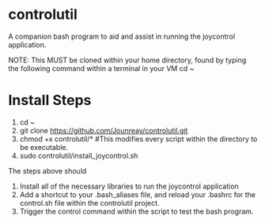 # controlutil
A companion bash program to aid and assist in running the joycontrol application.

NOTE: This MUST be cloned within your home directory, found by typing the following command within a terminal in your VM
cd ~

# Install Steps
1) cd ~
2) git clone https://github.com/Jounreay/controlutil.git
3) chmod +x controlutil/* #This modifies every script within the directory to be executable.
4) sudo controlutil/install_joycontrol.sh

The steps above should 
1) Install all of the necessary libraries to run the joycontrol application
2) Add a shortcut to your .bash_aliases file, and reload your .bashrc for the control.sh file within the controlutil project.
3) Trigger the control command within the script to test the bash program.
